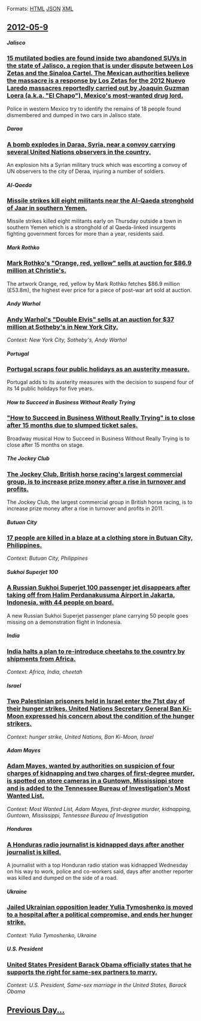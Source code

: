 
Formats: [HTML](2012/05/9/index.html)  [JSON](2012/05/9/index.json)  [XML](2012/05/9/index.xml)  

## [2012-05-9](/news/2012/05/9/index.md)

##### Jalisco
### [15 mutilated bodies are found inside two abandoned SUVs in the state of Jalisco, a region that is under dispute between Los Zetas and the Sinaloa Cartel. The Mexican authorities believe the massacre is a response by Los Zetas for the 2012 Nuevo Laredo massacres reportedly carried out by Joaquin Guzman Loera (a.k.a. "El Chapo"), Mexico's most-wanted drug lord. ](/news/2012/05/9/15-mutilated-bodies-are-found-inside-two-abandoned-suvs-in-the-state-of-jalisco-a-region-that-is-under-dispute-between-los-zetas-and-the-si.md)
Police in western Mexico try to identify the remains of 18 people found dismembered and dumped in two cars in Jalisco state.

##### Daraa
### [A bomb explodes in Daraa, Syria, near a convoy carrying several United Nations observers in the country. ](/news/2012/05/9/a-bomb-explodes-in-daraa-syria-near-a-convoy-carrying-several-united-nations-observers-in-the-country.md)
An explosion hits a Syrian military truck which was escorting a convoy of UN observers to the city of Deraa, injuring a number of soldiers.

##### Al-Qaeda
### [Missile strikes kill eight militants near the Al-Qaeda stronghold of Jaar in southern Yemen. ](/news/2012/05/9/missile-strikes-kill-eight-militants-near-the-al-qaeda-stronghold-of-jaar-in-southern-yemen.md)
Missile strikes killed eight militants early on Thursday outside a town in southern Yemen which is a stronghold of al Qaeda-linked insurgents fighting government forces for more than a year, residents said.

##### Mark Rothko
### [Mark Rothko's "Orange, red, yellow" sells at auction for $86.9 million at Christie's. ](/news/2012/05/9/mark-rothko-s-orange-red-yellow-sells-at-auction-for-86-9-million-at-christie-s.md)
The artwork Orange, red, yellow by Mark Rothko fetches $86.9 million (£53.8m), the highest ever price for a piece of post-war art sold at auction.

##### Andy Warhol
### [Andy Warhol's "Double Elvis" sells at an auction for $37 million at Sotheby's in New York City. ](/news/2012/05/9/andy-warhol-s-double-elvis-sells-at-an-auction-for-37-million-at-sotheby-s-in-new-york-city.md)
_Context: New York City, Sotheby's, Andy Warhol_

##### Portugal
### [Portugal scraps four public holidays as an austerity measure. ](/news/2012/05/9/portugal-scraps-four-public-holidays-as-an-austerity-measure.md)
Portugal adds to its austerity measures with the decision to suspend four of its 14 public holidays for five years.

##### How to Succeed in Business Without Really Trying
### ["How to Succeed in Business Without Really Trying" is to close after 15 months due to slumped ticket sales. ](/news/2012/05/9/how-to-succeed-in-business-without-really-trying-is-to-close-after-15-months-due-to-slumped-ticket-sales.md)
Broadway musical How to Succeed in Business Without Really Trying is to close after 15 months on stage.

##### The Jockey Club
### [The Jockey Club, British horse racing's largest commercial group, is to increase prize money after a rise in turnover and profits. ](/news/2012/05/9/the-jockey-club-british-horse-racing-s-largest-commercial-group-is-to-increase-prize-money-after-a-rise-in-turnover-and-profits.md)
The Jockey Club, the largest commercial group in British horse racing, is to increase prize money after a rise in turnover and profits in 2011.

##### Butuan City
### [17 people are killed in a blaze at a clothing store in Butuan City, Philippines. ](/news/2012/05/9/17-people-are-killed-in-a-blaze-at-a-clothing-store-in-butuan-city-philippines.md)
_Context: Butuan City, Philippines_

##### Sukhoi Superjet 100
### [A Russian Sukhoi Superjet 100 passenger jet disappears after taking off from Halim Perdanakusuma Airport in Jakarta, Indonesia, with 44 people on board. ](/news/2012/05/9/a-russian-sukhoi-superjet-100-passenger-jet-disappears-after-taking-off-from-halim-perdanakusuma-airport-in-jakarta-indonesia-with-44-peop.md)
A new Russian Sukhoi Superjet passenger plane carrying 50 people goes missing on a demonstration flight in Indonesia.

##### India
### [India halts a plan to re-introduce cheetahs to the country by shipments from Africa. ](/news/2012/05/9/india-halts-a-plan-to-re-introduce-cheetahs-to-the-country-by-shipments-from-africa.md)
_Context: Africa, India, cheetah_

##### Israel
### [Two Palestinian prisoners held in Israel enter the 71st day of their hunger strikes. United Nations Secretary General Ban Ki-Moon expressed his concern about the condition of the hunger strikers. ](/news/2012/05/9/two-palestinian-prisoners-held-in-israel-enter-the-71st-day-of-their-hunger-strikes-united-nations-secretary-general-ban-ki-moon-expressed.md)
_Context: hunger strike, United Nations, Ban Ki-Moon, Israel_

##### Adam Mayes
### [Adam Mayes, wanted by authorities on suspicion of four charges of kidnapping and two charges of first-degree murder, is spotted on store cameras in a Guntown, Mississippi store and is added to the Tennessee Bureau of Investigation's Most Wanted List. ](/news/2012/05/9/adam-mayes-wanted-by-authorities-on-suspicion-of-four-charges-of-kidnapping-and-two-charges-of-first-degree-murder-is-spotted-on-store-cam.md)
_Context: Most Wanted List, Adam Mayes, first-degree murder, kidnapping, Guntown, Mississippi, Tennessee Bureau of Investigation_

##### Honduras
### [A Honduras radio journalist is kidnapped days after another journalist is killed. ](/news/2012/05/9/a-honduras-radio-journalist-is-kidnapped-days-after-another-journalist-is-killed.md)
A journalist with a top Honduran radio station was kidnapped Wednesday on his way to work, police and co-workers said, days after another reporter was killed and dumped on the side of a road.

##### Ukraine
### [Jailed Ukrainian opposition leader Yulia Tymoshenko is moved to a hospital after a political compromise, and ends her hunger strike. ](/news/2012/05/9/jailed-ukrainian-opposition-leader-yulia-tymoshenko-is-moved-to-a-hospital-after-a-political-compromise-and-ends-her-hunger-strike.md)
_Context: Yulia Tymoshenko, Ukraine_

##### U.S. President
### [United States President Barack Obama officially states that he supports the right for same-sex partners to marry. ](/news/2012/05/9/united-states-president-barack-obama-officially-states-that-he-supports-the-right-for-same-sex-partners-to-marry.md)
_Context: U.S. President, Same-sex marriage in the United States, Barack Obama_

## [Previous Day...](/news/2012/05/8/index.md)

